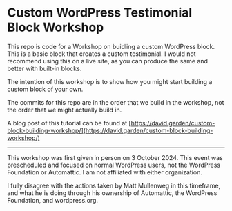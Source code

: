 # Custom WordPress Testimonial Block Workshop
This repo is code for a Workshop on buidling a custom WordPress block. This is a basic block that creates a custom testimonial. I would not recommend using this on a live site, as you can produce the same and better with built-in blocks.

The intention of this workshop is to show how you might start building a custom block of your own.

The commits for this repo are in the order that we build in the workshop, not the order that we might actually build in.

A blog post of this tutorial can be found at [https://david.garden/custom-block-building-workshop/](https://david.garden/custom-block-building-workshop/)

---

This workshop was first given in person on 3 October 2024. This event was prescheduled and focused on normal WordPress users, not the WordPress Foundation or Automattic. I am not affiliated with either organization.

I fully disagree with the actions taken by Matt Mullenweg in this timeframe, and what he is doing through his ownership of Automattic, the WordPress Foundation, and wordpress.org.
